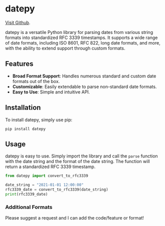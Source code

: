 # datepy

[Visit Github](https://github.com/msj121/datepy).

datepy is a versatile Python library for parsing dates from various string formats into standardized RFC 3339 timestamps. It supports a wide range of date formats, including ISO 8601, RFC 822, long date formats, and more, with the ability to extend support through custom formats.

## Features

- **Broad Format Support**: Handles numerous standard and custom date formats out of the box.
- **Customizable**: Easily extendable to parse non-standard date formats.
- **Easy to Use**: Simple and intuitive API.

## Installation

To install datepy, simply use pip:

```
pip install datepy
```

## Usage

datepy is easy to use. Simply import the library and call the `parse` function with the date string and the format of the date string. The function will return a standardized RFC 3339 timestamp.

```python
from datepy import convert_to_rfc3339

date_string = "2021-01-01 12:00:00"
rfc3339_date = convert_to_rfc3339(date_string)
print(rfc3339_date)
```

### Additional Formats

Please suggest a request and I can add the code/feature or format!


